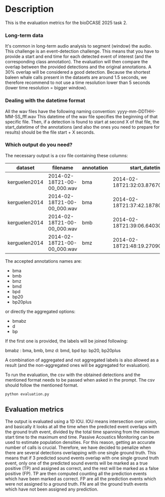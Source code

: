# Description
This is the evaluation metrics for the bioDCASE 2025 task 2.


### Long-term data 
It's common in long-term audio analysis to segment (window) the audio. 
This challenge is an event-detection challenge. This means that you have to provide a start and end time for each 
detected event of interest (and the corresponding class annotation). 
The evaluation will then compare the overlap between the provided detections and the original annotations. A 30% overlap 
will be considered a good detection. Because the shortest baleen whale calls present in the datasets are around 1.5 
seconds, we therefore recommend to not use a time resolution lower than 5 seconds (lower time resolution = bigger window). 


### Dealing with the datetime format 
All the wav files have the following naming convention: yyyy-mm-DDTHH-MM-SS_fff.wav
This datetime of the wav file specifies the beginning of that specific file. 
Then, if a detection is found to start at second X of that file, the start_datetime of the annotations (and also the 
ones you need to prepare for results) should be the file start + X seconds.

### Which output do you need? 
The necessary output is a csv file containing these columns: 

| dataset       | filename                    | annotation | start_datetime                   | end_datetime                     |
|---------------|-----------------------------|------------|  ------------------------------- | -------------------------------- |
| kerguelen2014 | 2014-02-18T21-00-00_000.wav | bma        | 2014-02-18T21:32:03.876700+00:00 | 2014-02-18T21:32:13.281600+00:00 |
| kerguelen2014 | 2014-02-18T21-00-00_000.wav | bma        | 2014-02-18T21:37:42.187800+00:00 | 2014-02-18T21:37:51.400800+00:00 |
| kerguelen2014 | 2014-02-18T21-00-00_000.wav | bmb        | 2014-02-18T21:39:06.640300+00:00 | 2014-02-18T21:39:15.277500+00:00 |
| kerguelen2014 | 2014-02-18T21-00-00_000.wav | bmz        | 2014-02-18T21:48:19.270900+00:00 | 2014-02-18T21:48:28.292000+00:00 |


The accepted annotations names are:  
* bma
* bmb
* bmz
* bmd
* bpd
* bp20
* bp20plus

or directly the aggregated options:
* bmabz
* d
* bp

If the first one is provided, the labels will be joined following: 

bmabz : bma, bmb, bmz
d: bmd, bpd
bp: bp20, bp20plus

A combination of aggregated and not aggregated labels is also allowed as a result (and the non-aggregated ones will be 
aggregated for evaluation).

To run the evaluation, the csv with the obtained detections and the mentioned format needs to be passed when asked in 
the prompt.
The csv should follow the mentioned format. 

```bash
python evaluation.py 
```

## Evaluation metrics
The output is evaluated using a 1D IOU. 
IOU means intersection over union, and basically it looks at all the time when the predicted event overlaps with the 
ground truth event, divided by the total time spanning from the minimum start time to the maximum end time. 
Passive Acoustics Monitoring can be used to estimate population densities. For this reason, getting an accurate number 
of calls is crucial. Therefore, we have decided to penalize when there are several detections overlapping with one 
single ground truth. This means that if 3 predicted sound events overlap with one single ground truth event, only one of
the predicted sound events will be marked as a true positive (TP) and assigned as correct, and the rest will be marked 
as a false positive (FP).
TP are then computed counting all the prediction events which have been marked as correct. 
FP are all the prediction events which were not assigned to a ground truth. 
FN are all the ground truth events which have not been assigned any prediction.


